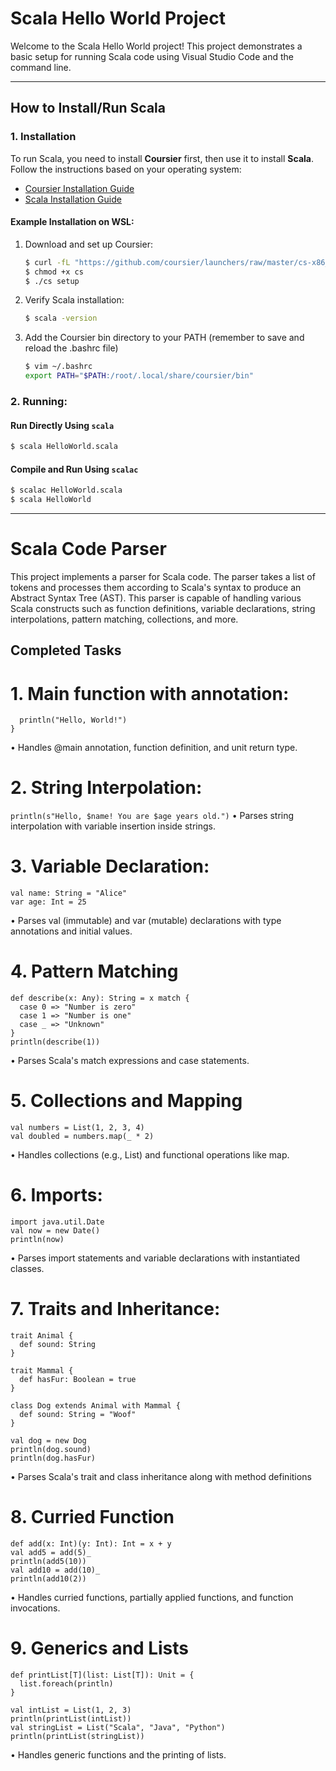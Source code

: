 # Scala Hello World Project

Welcome to the Scala Hello World project! This project demonstrates a basic setup for running Scala code using Visual Studio Code and the command line.

---

## How to Install/Run Scala

### 1. Installation

To run Scala, you need to install **Coursier** first, then use it to install **Scala**. Follow the instructions based on your operating system:

- [Coursier Installation Guide](https://get-coursier.io/docs/cli-installation)
- [Scala Installation Guide](https://www.scala-lang.org/download/)

#### Example Installation on WSL:

1. Download and set up Coursier:
   ```bash
   $ curl -fL "https://github.com/coursier/launchers/raw/master/cs-x86_64-pc-linux.gz" | gzip -d > cs
   $ chmod +x cs
   $ ./cs setup
   ```

2. Verify Scala installation:
   ```bash
   $ scala -version
   ```

3. Add the Coursier bin directory to your PATH (remember to save and reload the .bashrc file)
    ```bash
    $ vim ~/.bashrc
    export PATH="$PATH:/root/.local/share/coursier/bin"
    ```

### 2. Running:

#### Run Directly Using `scala`

```bash
$ scala HelloWorld.scala
```

#### Compile and Run Using `scalac`

```bash
$ scalac HelloWorld.scala
$ scala HelloWorld
```
---
# Scala Code Parser

This project implements a parser for Scala code. The parser takes a list of tokens and processes them according to Scala's syntax to produce an Abstract Syntax Tree (AST). This parser is capable of handling various Scala constructs such as function definitions, variable declarations, string interpolations, pattern matching, collections, and more.

## Completed Tasks
# 1. Main function with annotation:
```@main def helloWorld(): Unit = {
  println("Hello, World!")
}
```
• Handles @main annotation, function definition, and unit return type.

# 2. String Interpolation:
```println(s"Hello, $name! You are $age years old.")```
• Parses string interpolation with variable insertion inside strings.

# 3. Variable Declaration:
```
val name: String = "Alice"
var age: Int = 25
```
• Parses val (immutable) and var (mutable) declarations with type annotations and initial values.

# 4. Pattern Matching
```
def describe(x: Any): String = x match {
  case 0 => "Number is zero"
  case 1 => "Number is one"
  case _ => "Unknown"
}
println(describe(1))
```
• Parses Scala's match expressions and case statements.

# 5. Collections and Mapping
```
val numbers = List(1, 2, 3, 4)
val doubled = numbers.map(_ * 2)
```
• Handles collections (e.g., List) and functional operations like map.

# 6. Imports:
```
import java.util.Date
val now = new Date()
println(now)
```
• Parses import statements and variable declarations with instantiated classes.

# 7. Traits and Inheritance:
```
trait Animal {
  def sound: String 
} 

trait Mammal {
  def hasFur: Boolean = true
} 

class Dog extends Animal with Mammal {
  def sound: String = "Woof"
}

val dog = new Dog
println(dog.sound)
println(dog.hasFur)
```
• Parses Scala's trait and class inheritance along with method definitions

# 8. Curried Function
```
def add(x: Int)(y: Int): Int = x + y 
val add5 = add(5)_ 
println(add5(10)) 
val add10 = add(10)_ 
println(add10(2))
```
• Handles curried functions, partially applied functions, and function invocations.

# 9. Generics and Lists
```
def printList[T](list: List[T]): Unit = {
  list.foreach(println)
}

val intList = List(1, 2, 3)
println(printList(intList))
val stringList = List("Scala", "Java", "Python")
println(printList(stringList))
```
• Handles generic functions and the printing of lists.
